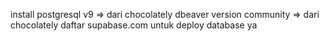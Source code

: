install postgresql v9 => dari chocolately
dbeaver version community => dari chocolately
daftar supabase.com untuk deploy database ya
